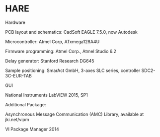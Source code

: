 # HARE

Hardware


PCB layout and schematics: CadSoft EAGLE 7.5.0, now Autodesk

Microcontroller: Atmel Corp, ATxmega128A4U

Firmware programming: Atmel Corp., Atmel Studio 6.2

Delay generator: Stanford Research DG645

Sample positioning: SmarAct GmbH, 3-axes SLC series, controller SDC2-3C-EUR-TAB


GUI

National Instruments LabVIEW 2015, SP1 

Additional Package:

Asynchronous Message Communication (AMC) Library, available at jki.net/vipm

VI Package Manager 2014

